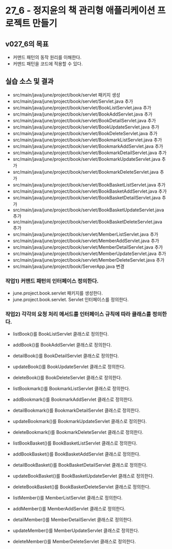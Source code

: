 # 27_6 - 정지윤의 책 관리형 애플리케이션 프로젝트 만들기

## v027_6의 목표

- 커맨드 패턴의 동작 원리를 이해한다.
- 커맨드 패턴을 코드에 적용할 수 있다.

## 실습 소스 및 결과

- src/main/java/june/project/book/servlet 패키지 생성
- src/main/java/june/project/book/servlet/Servlet.java 추가
- src/main/java/june/project/book/servlet/BookListServlet.java 추가
- src/main/java/june/project/book/servlet/BookAddServlet.java 추가
- src/main/java/june/project/book/servlet/BookDetailServlet.java 추가
- src/main/java/june/project/book/servlet/BookUpdateServlet.java 추가
- src/main/java/june/project/book/servlet/BookDeleteServlet.java 추가
- src/main/java/june/project/book/servlet/BookmarkListServlet.java 추가
- src/main/java/june/project/book/servlet/BookmarkAddServlet.java 추가
- src/main/java/june/project/book/servlet/BookmarkDetailServlet.java 추가
- src/main/java/june/project/book/servlet/BookmarkUpdateServlet.java 추가
- src/main/java/june/project/book/servlet/BookmarkDeleteServlet.java 추가
- src/main/java/june/project/book/servlet/BookBasketListServlet.java 추가
- src/main/java/june/project/book/servlet/BookBasketAddServlet.java 추가
- src/main/java/june/project/book/servlet/BookBasketDetailServlet.java 추가
- src/main/java/june/project/book/servlet/BookBasketUpdateServlet.java 추가
- src/main/java/june/project/book/servlet/BookBasketDeleteServlet.java 추가
- src/main/java/june/project/book/servlet/MemberListServlet.java 추가
- src/main/java/june/project/book/servlet/MemberAddServlet.java 추가
- src/main/java/june/project/book/servlet/MemberDetailServlet.java 추가
- src/main/java/june/project/book/servlet/MemberUpdateServlet.java 추가
- src/main/java/june/project/book/servlet/MemberDeleteServlet.java 추가
- src/main/java/june/project/book/ServerApp.java 변경


### 작업1) 커맨드 패턴의 인터페이스 정의한다.

- june.project.book.servlet 패키지를 생성한다.
- june.project.book.servlet. Servlet 인터페이스를 정의한다.

### 작업2) 각각의 요청 처리 메서드를 인터페이스 규칙에 따라 클래스를 정의한다.

  - listBook()를 BookListServlet 클래스로 정의한다.
  - addBook()를 BookAddServlet 클래스로 정의한다.
  - detailBook()를 BookDetailServlet 클래스로 정의한다.
  - updateBook()를 BookUpdateServlet 클래스로 정의한다.
  - deleteBook()를 BookDeleteServlet 클래스로 정의한다.
  
  - listBookmark()를 BookmarkListServlet 클래스로 정의한다.
  - addBookmark()를 BookmarkAddServlet 클래스로 정의한다.
  - detailBookmark()를 BookmarkDetailServlet 클래스로 정의한다.
  - updateBookmark()를 BookmarkUpdateServlet 클래스로 정의한다.
  - deleteBookmark()를 BookmarkDeleteServlet 클래스로 정의한다.
  
  - listBookBasket()를 BookBasketListServlet 클래스로 정의한다.
  - addBookBasket()를 BookBasketAddServlet 클래스로 정의한다.
  - detailBookBasket()를 BookBasketDetailServlet 클래스로 정의한다.
  - updateBookBasket()를 BookBasketUpdateServlet 클래스로 정의한다.
  - deleteBookBasket()를 BookBasketDeleteServlet 클래스로 정의한다.
  
  - listMember()를 MemberListServlet 클래스로 정의한다.
  - addMember()를 MemberAddServlet 클래스로 정의한다.
  - detailMember()를 MemberDetailServlet 클래스로 정의한다.
  - updateMember()를 MemberUpdateServlet 클래스로 정의한다.
  - deleteMember()를 MemberDeleteServlet 클래스로 정의한다.
